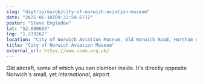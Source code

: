 ```yaml
---
slug: "daytrip/eu/gb/city-of-norwich-aviation-museum"
date: "2025-06-10T09:32:59.671Z"
poster: "Steve Engledow"
lat: "52.680603"
lng: "1.273262"
location: "City of Norwich Aviation Museum, Old Norwich Road, Horsham St. Faith and Newton St. Faith, Horsham St Faith, Norwich, Norfolk, NR10 3JF, United Kingdom"
title: "City of Norwich Aviation Museum"
external_url: https://www.cnam.org.uk/
---
```

Old aircraft, some of which you can clamber inside. It's directly opposite Norwich's small, yet _international_, airport.